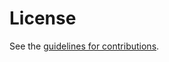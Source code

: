 # License

See the
[guidelines for contributions](https://github.com/giralt/draft-ietf-alto-gradientgraph-multidomain/blob//CONTRIBUTING.md).
